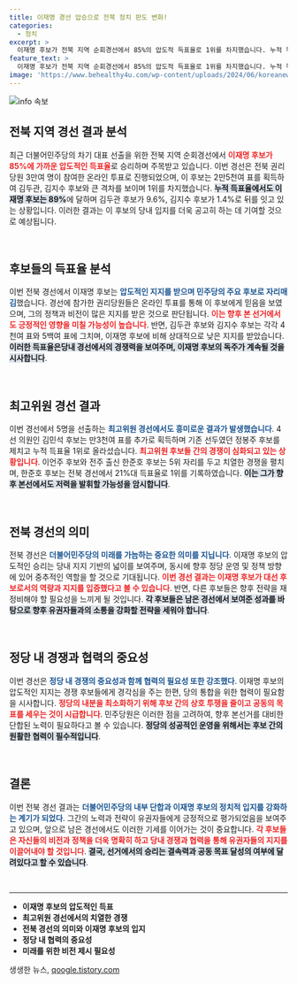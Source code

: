 ```yaml
---
title: 이재명 경선 압승으로 전북 정치 판도 변화!
categories:
  - 정치
excerpt: >
  이재명 후보가 전북 지역 순회경선에서 85%의 압도적 득표율로 1위를 차지했습니다. 누적 득표율 89%로 경쟁자들을 좌초시킨 가운데 최고위원 선거에도 변화가 일어나고 있습니다. 이번 경선에서의 역동적인 결과는 민주당의 향후 방향성을 가늠하게 합니다!
feature_text: >
  이재명 후보가 전북 지역 순회경선에서 85%의 압도적 득표율로 1위를 차지했습니다. 누적 득표율 89%로 경쟁자들을 좌초시킨 가운데 최고위원 선거에도 변화가 일어나고 있습니다. 이번 경선에서의 역동적인 결과는 민주당의 향후 방향성을 가늠하게 합니다!
image: 'https://www.behealthy4u.com/wp-content/uploads/2024/06/koreanews.jpg'
---
```


<p><img src="https://www.behealthy4u.com/wp-content/uploads/2024/06/koreanews.jpg" alt="info 속보" /></p>

<h2 data-ke-size="size26">전북 지역 경선 결과 분석</h2>

<p data-ke-size="size16">최근 더불어민주당의 차기 대표 선출을 위한 전북 지역 순회경선에서 <b><span style="color: #ee2323;">이재명 후보가 85%에 가까운 압도적인 득표율</span></b>로 승리하며 주목받고 있습니다. 이번 경선은 전북 권리당원 3만여 명이 참여한 온라인 투표로 진행되었으며, 이 후보는 2만5천여 표를 획득하여 김두관, 김지수 후보와 큰 격차를 보이며 1위를 차지했습니다. <b><span style="background-color: #21538527;">누적 득표율에서도 이재명 후보는 89%</span></b>에 달하며 김두관 후보가 9.6%, 김지수 후보가 1.4%로 뒤를 잇고 있는 상황입니다. 이러한 결과는 이 후보의 당내 입지를 더욱 공고히 하는 데 기여할 것으로 예상됩니다.</p>

<p data-ke-size="size16">&nbsp;</p>

<h2 data-ke-size="size26">후보들의 득표율 분석</h2>

<p data-ke-size="size16">이번 전북 경선에서 이재명 후보는 <b><span style="color: #1a5490;">압도적인 지지를 받으며 민주당의 주요 후보로 자리매김</span></b>했습니다. 경선에 참가한 권리당원들은 온라인 투표를 통해 이 후보에게 믿음을 보였으며, 그의 정책과 비전이 많은 지지를 받은 것으로 판단됩니다. <b><span style="color: #ee2323;">이는 향후 본 선거에서도 긍정적인 영향을 미칠 가능성이 높습니다</span></b>. 반면, 김두관 후보와 김지수 후보는 각각 4천여 표와 5백여 표에 그치며, 이재명 후보에 비해 상대적으로 낮은 지지를 받았습니다. <b><span style="background-color: #21538527;">이러한 득표율은당내 경선에서의 경쟁력을 보여주며, 이재명 후보의 독주가 계속될 것을 시사합니다</span></b>.</p>

<p data-ke-size="size16">&nbsp;</p>

<h2 data-ke-size="size26">최고위원 경선 결과</h2>

<p data-ke-size="size16">이번 경선에서 5명을 선출하는 <b><span style="color: #1a5490;">최고위원 경선에서도 흥미로운 결과가 발생했습니다</span></b>. 4선 의원인 김민석 후보는 만3천여 표를 추가로 획득하며 기존 선두였던 정봉주 후보를 제치고 누적 득표율 1위로 올라섰습니다. <b><span style="color: #ee2323;">최고위원 후보들 간의 경쟁이 심화되고 있는 상황입니다</span></b>. 이언주 후보와 전주 출신 한준호 후보는 5위 자리를 두고 치열한 경쟁을 펼치며, 한준호 후보는 전북 경선에서 21%대 득표율로 1위를 기록하였습니다. <b><span style="background-color: #21538527;">이는 그가 향후 본선에서도 저력을 발휘할 가능성을 암시합니다</span></b>.</p>

<p data-ke-size="size16">&nbsp;</p>

<h2 data-ke-size="size26">전북 경선의 의미</h2>

<p data-ke-size="size16">전북 경선은 <b><span style="color: #1a5490;">더불어민주당의 미래를 가늠하는 중요한 의미를 지닙니다</span></b>. 이재명 후보의 압도적인 승리는 당내 지지 기반의 넓이를 보여주며, 동시에 향후 정당 운영 및 정책 방향에 있어 중추적인 역할을 할 것으로 기대됩니다. <b><span style="color: #ee2323;">이번 경선 결과는 이재명 후보가 대선 후보로서의 역량과 지지를 입증했다고 볼 수 있습니다</span></b>. 반면, 다른 후보들은 향후 전략을 재정비해야 할 필요성을 느끼게 될 것입니다. <b><span style="background-color: #21538527;">각 후보들은 남은 경선에서 보여준 성과를 바탕으로 향후 유권자들과의 소통을 강화할 전략을 세워야 합니다</span></b>.</p>

<p data-ke-size="size16">&nbsp;</p>

<h2 data-ke-size="size26">정당 내 경쟁과 협력의 중요성</h2>

<p data-ke-size="size16">이번 경선은 <b><span style="color: #1a5490;">정당 내 경쟁의 중요성과 함께 협력의 필요성 또한 강조했다</span></b>. 이재명 후보의 압도적인 지지는 경쟁 후보들에게 경각심을 주는 한편, 당의 통합을 위한 협력이 필요함을 시사합니다. <b><span style="color: #ee2323;">정당의 내분을 최소화하기 위해 후보 간의 상호 투쟁을 줄이고 공동의 목표를 세우는 것이 시급합니다</span></b>. 민주당원은 이러한 점을 고려하여, 향후 본선거를 대비한 단합된 노력이 필요하다고 볼 수 있습니다. <b><span style="background-color: #21538527;">정당의 성공적인 운영을 위해서는 후보 간의 원활한 협력이 필수적입니다</span></b>.</p>

<p data-ke-size="size16">&nbsp;</p>

<h2 data-ke-size="size26">결론</h2>

<p data-ke-size="size16">이번 전북 경선 결과는 <b><span style="color: #1a5490;">더불어민주당의 내부 단합과 이재명 후보의 정치적 입지를 강화하는 계기가 되었다</span></b>. 그간의 노력과 전략이 유권자들에게 긍정적으로 평가되었음을 보여주고 있으며, 앞으로 남은 경선에서도 이러한 기세를 이어가는 것이 중요합니다. <b><span style="color: #ee2323;">각 후보들은 자신들의 비전과 정책을 더욱 명확히 하고 당내 경쟁과 협력을 통해 유권자들의 지지를 이끌어내야 할 것입니다</span></b>. <b><span style="background-color: #21538527;">결국, 선거에서의 승리는 결속력과 공동 목표 달성의 여부에 달려있다고 할 수 있습니다</span></b>.</p>

<p data-ke-size="size16">&nbsp;</p>

<hr />

<ul>
    <li><b>이재명 후보의 압도적인 득표</b></li>
    <li><b>최고위원 경선에서의 치열한 경쟁</b></li>
    <li><b>전북 경선의 의미와 이재명 후보의 입지</b></li>
    <li><b>정당 내 협력의 중요성</b></li>
    <li><b>미래를 위한 비전 제시 필요성</b></li>
</ul>

<p data-ke-size="size16"></p>
생생한 뉴스, <a href="https://qoogle.tistory.com" rel="dofollow">qoogle.tistory.com</a>


